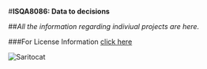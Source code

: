 #**ISQA8086: Data to decisions**

##_All the information regarding indiviual projects are here._

###For License Information [click here](https://github.com/pallavi0902/ISQA8086/blob/master/LICENSE)

![Saritocat](https://octodex.github.com/images/saritocat.png)
